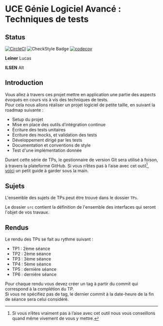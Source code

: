 # UCE Génie Logiciel Avancé : Techniques de tests

## Status

[![CircleCI](https://dl.circleci.com/status-badge/img/gh/LucasLeiner/ceri-m1-techniques-de-test/tree/master.svg?style=svg)](https://dl.circleci.com/status-badge/redirect/gh/LucasLeiner/ceri-m1-techniques-de-test/tree/master)
![CheckStyle Badge](https://img.shields.io/badge/CheckStyle-83-green)
[![codecov](https://codecov.io/gh/LucasLeiner/ceri-m1-techniques-de-test/graph/badge.svg?token=CWFH6J87EK)](https://codecov.io/gh/LucasLeiner/ceri-m1-techniques-de-test)

**Leiner** Lucas 

**ILSEN** Alt

## Introduction

Vous allez à travers ces projet mettre en application une partie des aspects évoqués en cours vis à vis des techniques de tests.  
Pour cela nous allons réaliser un projet logiciel de petite taille, en suivant la roadmap suivante : 
- Setup du projet
- Mise en place des outils d’intégration continue
- Écriture des tests unitaires
- Écriture des mocks, et validation des tests
- Développement dirigé par les tests
- Documentation et conventions de style
- Test d'une implémentation donnée

Durant cette série de TPs, le gestionnaire de version Git sera utilisé à foison, à travers la plateforme GitHub. Si vous n’êtes pas à l’aise avec cet outil[^1], [voici](http://rogerdudler.github.io/git-guide/) un petit guide à garder sous la main.

## Sujets

L'ensemble des sujets de TPs peut être trouvé dans le dossier `TPs`.

Le dossier `src` contient la définition de l'ensemble des interfaces qui seront l'objet de vos travaux.

## Rendus

Le rendu des TPs se fait au rythme suivant :

- TP1 : 2ème séance
- TP2 : 2ème séance
- TP3 : 3ème séance
- TP4 : 5ème séance
- TP5 : dernière séance
- TP6 : dernière séance

Pour chaque rendu vous devez créer un tag à partir du commit qui correspond à la complétion du TP.  
Si vous ne spécifiez pas de tag, le dernier commit à la date-heure de la fin de séance sera celui considéré.

[^1]: Si vous n’êtes vraiment pas à l’aise avec cet outil nous vous conseillons quand même vivement de vous y mettre.
